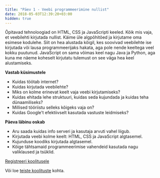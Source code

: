 ```yaml
---
title: "Päev 1 - Veebi programmeerimine nullist"
date: 2018-05-03T12:39:20+03:00
hidden: true
---
```


Õpitavad tehnoloogiad on HTML, CSS ja JavaScripti keeled. Kõik mis vaja, et veebilehti kirjutada nullist. Käime üle algpõhitõed ja kirjutame oma esimese kodulehe. Siit on hea alustada kõigil, kes soovivad veebilehte ise kirjutada või lausa programmeerijaks hakata, aga pole nende keeltega veel kokku puutunud. JavaScript on sama võimas keel nagu Java ja Python, aga kuna me näeme koheselt kirjutatu tulemust on see väga hea keel alustamiseks.

**Vastab küsimustele**

- Kuidas töötab internet?
- Kuidas kirjutada veebilehte?
- Miks on kolme erinevat keelt vaja veebi kirjutamiseks?
- Kuidas ehitada lehe struktuuri, kuidas seda kujundada ja kuidas teha dünaamiliseks?
- Millised tööriistu selleks kõigeks vaja on?
- Kuidas Google't efektiivselt kasutada vastuste leidmiseks?

**Päeva läbinu oskab**

- Aru saada kuidas info serveri ja kasutaja arvuti vahel liigub.
- Kirjutada veebi kolme keelt: HTML, CSS ja JavaScript algtasemel.
- Kujunduse koodiks kirjutada algtasemel.
- Kõige tähtsamaid programmeerimise vahendeid kasutada nagu valiklaused ja tsüklid.

<a href="/koolitus/registreeri" class="button">Registreeri koolitusele</a>

Või loe [teiste koolituste](/koolitused) kohta.